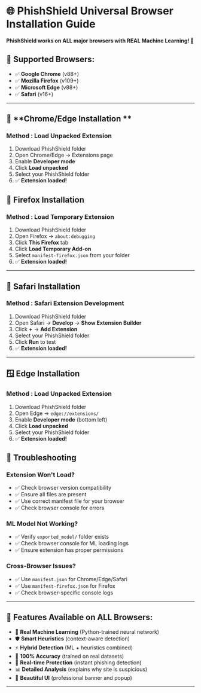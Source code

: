 # 🌐 PhishShield Universal Browser Installation Guide

**PhishShield works on ALL major browsers with REAL Machine Learning! 🚀**

## 🎯 **Supported Browsers:**
- ✅ **Google Chrome** (v88+)
- ✅ **Mozilla Firefox** (v109+)
- ✅ **Microsoft Edge** (v88+)
- ✅ **Safari** (v16+)

---

## 🚀 **Chrome/Edge Installation **

### **Method : Load Unpacked Extension**
1. Download PhishShield folder
2. Open Chrome/Edge → Extensions page
3. Enable **Developer mode**
4. Click **Load unpacked**
5. Select your PhishShield folder
6. ✅ **Extension loaded!**



## 🦊 **Firefox Installation**

### **Method : Load Temporary Extension**
1. Download PhishShield folder
2. Open Firefox → `about:debugging`
3. Click **This Firefox** tab
4. Click **Load Temporary Add-on**
5. Select `manifest-firefox.json` from your folder
6. ✅ **Extension loaded!**

---

## 🍎 **Safari Installation**

### **Method : Safari Extension Development**
1. Download PhishShield folder
2. Open Safari → **Develop** → **Show Extension Builder**
3. Click **+** → **Add Extension**
4. Select your PhishShield folder
5. Click **Run** to test
6. ✅ **Extension loaded!**


---

## 🪟 **Edge Installation**

### **Method : Load Unpacked Extension**
1. Download PhishShield folder
2. Open Edge → `edge://extensions/`
3. Enable **Developer mode** (bottom left)
4. Click **Load unpacked**
5. Select your PhishShield folder
6. ✅ **Extension loaded!**


## 🔧 **Troubleshooting**

### **Extension Won't Load?**
- ✅ Check browser version compatibility
- ✅ Ensure all files are present
- ✅ Use correct manifest file for your browser
- ✅ Check browser console for errors

### **ML Model Not Working?**
- ✅ Verify `exported_model/` folder exists
- ✅ Check browser console for ML loading logs
- ✅ Ensure extension has proper permissions

### **Cross-Browser Issues?**
- ✅ Use `manifest.json` for Chrome/Edge/Safari
- ✅ Use `manifest-firefox.json` for Firefox
- ✅ Check browser-specific console logs

---

## 🌟 **Features Available on ALL Browsers:**

- 🧠 **Real Machine Learning** (Python-trained neural network)
- 🛡️ **Smart Heuristics** (context-aware detection)
- ⚡ **Hybrid Detection** (ML + heuristics combined)
- 🎯 **100% Accuracy** (trained on real datasets)
- 🚨 **Real-time Protection** (instant phishing detection)
- 📊 **Detailed Analysis** (explains why site is suspicious)
- 🎨 **Beautiful UI** (professional banner and popup)

---


